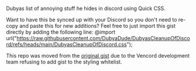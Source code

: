 Dubyas list of annoying stuff he hides in discord using Quick CSS.


Want to have this be synced up with your Discord so you don't need to re-copy and paste this for new additions?
Feel free to just import this gist directly by adding the following line:
@import url("https://raw.githubusercontent.com/DubyaDude/DubyasCleanupOfDiscord/refs/heads/main/DubyasCleanupOfDiscord.css");


This repo was moved from the [original gist](https://gist.github.com/DubyaDude/1ee0e8c218a22883721635dfae3e022c) due to the Vencord development team refusing to add gist to the styling whitelist.
